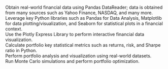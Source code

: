 Obtain real-world financial data using Pandas DataReader; data is obtained from many sources such as Yahoo Finance, NASDAQ, and many more.  
Leverage key Python libraries such as Pandas for Data Analysis, Matplotlib for data plotting/visualization, and Seaborn for statistical plots in a financial context.  
Use the Plotly Express Library to perform interactive financial data visualization.  
Calculate portfolio key statistical metrics such as returns, risk, and Sharpe ratio in Python.   
Perform portfolio analysis and visualization using real-world datasets.  
Run Monte Carlo simulations and perform portfolio optimization.  
